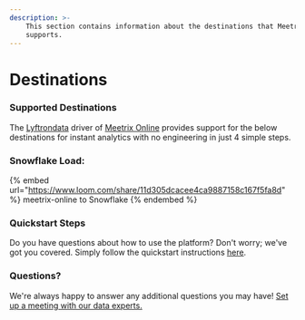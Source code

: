 ```yaml
---
description: >-
    This section contains information about the destinations that Meetrix Online
    supports.
---
```


# Destinations

### Supported Destinations

The [Lyftrondata](https://www.lyftrondata.com/) driver of [Meetrix Online](https://www.lyftrondata.com/integration/meetrix-online/) provides support for the below destinations for instant analytics with no engineering in just 4 simple steps.

### Snowflake Load:

{% embed url="https://www.loom.com/share/11d305dcacee4ca9887158c167f5fa8d" %}
meetrix-online to Snowflake
{% endembed %}

### Quickstart Steps

Do you have questions about how to use the platform? Don't worry; we've got you covered. Simply follow the quickstart instructions [here](../../../quickstart-steps.md).

### Questions? <a href="#questions" id="questions"></a>

We're always happy to answer any additional questions you may have! [Set up a meeting with our data experts.](https://www.lyftrondata.com/book-a-meeting/)
